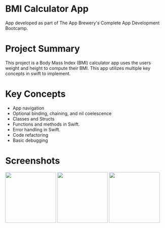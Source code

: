 # BMI Calculator App
App developed as part of The App Brewery's Complete App Development Bootcamp.

# Project Summary
This project is a Body Mass Index (BMI) calculator app uses the users weight and height to compute their BMI. This app utilizes multiple key concepts in swift to implement.

# Key Concepts
- App navigation
- Optional binding, chaining, and nil coelescence 
- Classes and Structs
- Functions and methods in Swift.
- Error handling in Swift.
- Code refactoring
- Basic debugging

# Screenshots
<p float="left">
  <img src="https://github.com/user-attachments/assets/3a03745d-c023-4a1f-9cc9-370d182d9e7b" width="160" /> 
  <img src="https://github.com/user-attachments/assets/463149ed-a132-4afa-b2f7-68a3f3726965" width="160" /> 
  <img src="https://github.com/user-attachments/assets/eda36185-99f7-4b32-8913-3db52e4c66bf" width="160" /> 
</p>
